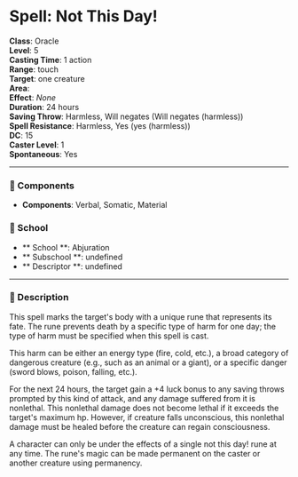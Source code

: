 
# Spell: Not This Day!
**Class**: Oracle  
**Level**: 5  
**Casting Time**: 1 action  
**Range**: touch  
**Target**: one creature  
**Area**:   
**Effect**: _None_  
**Duration**: 24 hours  
**Saving Throw**: Harmless, Will negates (Will negates (harmless))  
**Spell Resistance**: Harmless, Yes (yes (harmless))  
**DC**: 15  
**Caster Level**: 1  
**Spontaneous**: Yes

---

### 🔮 Components
- **Components**: Verbal, Somatic, Material

### 🏫 School
- ** School **: Abjuration
- ** Subschool **: undefined
- ** Descriptor **: undefined
---

### 📜 Description
This spell marks the target's body with a unique rune that represents its fate. The rune prevents death by a specific type of harm for one day; the type of harm must be specified when this spell is cast.

This harm can be either an energy type (fire, cold, etc.), a broad category of dangerous creature (e.g., such as an animal or a giant), or a specific danger (sword blows, poison, falling, etc.).

For the next 24 hours, the target gain a +4 luck bonus to any saving throws prompted by this kind of attack, and any damage suffered from it is nonlethal. This nonlethal damage does not become lethal if it exceeds the target's maximum hp. However, if creature falls unconscious, this nonlethal damage must be healed before the creature can regain consciousness.

A character can only be under the effects of a single not this day! rune at any time. The rune's magic can be made permanent on the caster or another creature using permanency.
